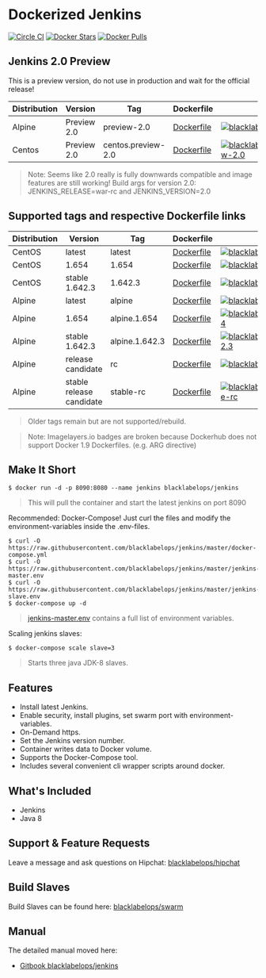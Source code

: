 # Dockerized Jenkins

[![Circle CI](https://circleci.com/gh/blacklabelops/jenkins/tree/master.svg?style=shield)](https://circleci.com/gh/blacklabelops/jenkins/tree/master) [![Docker Stars](https://img.shields.io/docker/stars/blacklabelops/jenkins.svg)](https://hub.docker.com/r/blacklabelops/jenkins/) [![Docker Pulls](https://img.shields.io/docker/pulls/blacklabelops/jenkins.svg)](https://hub.docker.com/r/blacklabelops/jenkins/)

## Jenkins 2.0 Preview

This is a preview version, do not use in production and wait for the official release!

| Distribution | Version      | Tag          | Dockerfile | Size |
|--------------|--------------|--------------|------------|------|
| Alpine | Preview 2.0 | preview-2.0 | [Dockerfile](https://github.com/blacklabelops/jenkins/blob/master/DockerfileAlpine) | [![blacklabelops/jenkins:preview-2.0](https://badge.imagelayers.io/blacklabelops/jenkins:preview-2.0.svg)](https://imagelayers.io/?images=blacklabelops/jenkins:preview-2.0 'blacklabelops/jenkins:preview-2.0') |
| Centos | Preview 2.0 | centos.preview-2.0 | [Dockerfile](https://github.com/blacklabelops/jenkins/blob/master/Dockerfile) | [![blacklabelops/jenkins:centos.preview-2.0](https://badge.imagelayers.io/blacklabelops/jenkins:centos.preview-2.0.svg)](https://imagelayers.io/?images=blacklabelops/jenkins:centos.preview-2.0 'blacklabelops/jenkins:centos.preview-2.0') |

> Note: Seems like 2.0 really is fully downwards compatible and image features are still working! Build args for version 2.0: JENKINS_RELEASE=war-rc and JENKINS_VERSION=2.0

## Supported tags and respective Dockerfile links

| Distribution | Version      | Tag          | Dockerfile | Size |
|--------------|--------------|--------------|------------|------|
| CentOS | latest | latest | [Dockerfile](https://github.com/blacklabelops/jenkins/blob/master/Dockerfile) | [![blacklabelops/jenkins:latest](https://badge.imagelayers.io/blacklabelops/jenkins:latest.svg)](https://imagelayers.io/?images=blacklabelops/jenkins:latest 'blacklabelops/jenkins:latest') |
| CentOS | 1.654 | 1.654 |  [Dockerfile](https://github.com/blacklabelops/jenkins/blob/master/Dockerfile) | [![blacklabelops/jenkins:1.654](https://badge.imagelayers.io/blacklabelops/jenkins:1.654.svg)](https://imagelayers.io/?images=blacklabelops/jenkins:1.654 'blacklabelops/jenkins:1.654') |
| CentOS | stable 1.642.3 | 1.642.3 |  [Dockerfile](https://github.com/blacklabelops/jenkins/blob/master/Dockerfile) | [![blacklabelops/jenkins:1.642.3](https://badge.imagelayers.io/blacklabelops/jenkins:1.642.3.svg)](https://imagelayers.io/?images=blacklabelops/jenkins:1.642.3 'blacklabelops/jenkins:1.642.3') |
| Alpine | latest | alpine | [Dockerfile](https://github.com/blacklabelops/jenkins/blob/master/DockerfileAlpine) | [![blacklabelops/jenkins:alpine](https://badge.imagelayers.io/blacklabelops/jenkins:alpine.svg)](https://imagelayers.io/?images=blacklabelops/jenkins:alpine 'blacklabelops/jenkins:alpine') |
| Alpine | 1.654 | alpine.1.654 | [Dockerfile](https://github.com/blacklabelops/jenkins/blob/master/DockerfileAlpine) | [![blacklabelops/jenkins:alpine.1.654](https://badge.imagelayers.io/blacklabelops/jenkins:alpine.1.654.svg)](https://imagelayers.io/?images=blacklabelops/jenkins:alpine.1.654 'blacklabelops/jenkins:alpine.1.654') |
| Alpine | stable 1.642.3 | alpine.1.642.3 | [Dockerfile](https://github.com/blacklabelops/jenkins/blob/master/DockerfileAlpine) | [![blacklabelops/jenkins:alpine.1.642.3](https://badge.imagelayers.io/blacklabelops/jenkins:alpine.1.642.3.svg)](https://imagelayers.io/?images=blacklabelops/jenkins:alpine.1.642.3 'blacklabelops/jenkins:alpine.1.642.3') |
| Alpine | release candidate | rc | [Dockerfile](https://github.com/blacklabelops/jenkins/blob/master/DockerfileAlpine) | [![blacklabelops/jenkins:rc](https://badge.imagelayers.io/blacklabelops/jenkins:rc.svg)](https://imagelayers.io/?images=blacklabelops/jenkins:rc 'blacklabelops/jenkins:rc') |
| Alpine | stable release candidate | stable-rc | [Dockerfile](https://github.com/blacklabelops/jenkins/blob/master/DockerfileAlpine) | [![blacklabelops/jenkins:alpine.stable-rc](https://badge.imagelayers.io/blacklabelops/jenkins:stable-rc.svg)](https://imagelayers.io/?images=blacklabelops/jenkins:stable-rc 'blacklabelops/jenkins:stable-rc') |

> Older tags remain but are not supported/rebuild.

> Note: Imagelayers.io badges are broken because Dockerhub does not support Docker 1.9 Dockerfiles. (e.g. ARG directive)

## Make It Short

~~~~
$ docker run -d -p 8090:8080 --name jenkins blacklabelops/jenkins
~~~~

> This will pull the container and start the latest jenkins on port 8090

Recommended: Docker-Compose! Just curl the files and modify the environment-variables inside
the .env-files.

~~~~
$ curl -O https://raw.githubusercontent.com/blacklabelops/jenkins/master/docker-compose.yml
$ curl -O https://raw.githubusercontent.com/blacklabelops/jenkins/master/jenkins-master.env
$ curl -O https://raw.githubusercontent.com/blacklabelops/jenkins/master/jenkins-slave.env
$ docker-compose up -d
~~~~

> [jenkins-master.env](https://github.com/blacklabelops/jenkins/blob/master/jenkins-master.env) contains a full list of environment variables.

Scaling jenkins slaves:

~~~~
$ docker-compose scale slave=3
~~~~

> Starts three java JDK-8 slaves.

## Features

* Install latest Jenkins.
* Enable security, install plugins, set swarm port with environment-variables.
* On-Demand https.
* Set the Jenkins version number.
* Container writes data to Docker volume.
* Supports the Docker-Compose tool.
* Includes several convenient cli wrapper scripts around docker.

## What's Included

* Jenkins
* Java 8

## Support & Feature Requests

Leave a message and ask questions on Hipchat: [blacklabelops/hipchat](https://www.hipchat.com/geogBFvEM)

## Build Slaves

Build Slaves can be found here: [blacklabelops/swarm](https://github.com/blacklabelops/swarm)

## Manual

The detailed manual moved here:

* [Gitbook blacklabelops/jenkins](https://www.gitbook.com/book/blacklabelops/jenkins)
